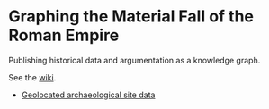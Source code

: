 # Graphing the Material Fall of the Roman Empire

Publishing historical data and argumentation as a knowledge graph.

See the [wiki](/dkglab/fall-of-rome/wiki/).

* [Geolocated archaeological site data](data/located-sites/)
